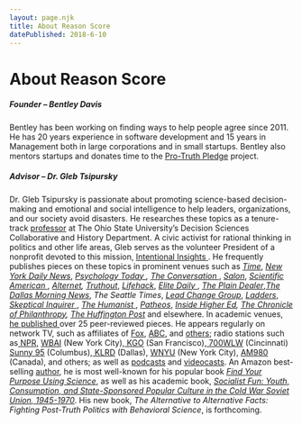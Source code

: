 ```yaml
---
layout: page.njk
title: About Reason Score
datePublished: 2018-6-10
---
```

<div class="content">
        <h1>About Reason Score</h1>
        <div class="card-deck">
            <div class="card">
                <amp-img class="card-img-top" src="/img/bentley.jpg" alt="Founder - Bentley davis" height="1024" width="1024" layout="responsive"></amp-img>
                <div class="card-body">
                    <h5 class="card-title">Founder – Bentley Davis</h5>
                    <p class="card-text">
                        Bentley has been working on finding ways to help people agree since 2011. He has 20 years experience in software development
                        and 15 years in Management both in large corporations and in small startups. Bentley also mentors
                        startups and donates time to the <a href="http://https//protruthpledge.org" target="_blank">Pro-Truth Pledge</a> project.
                    </p>
                </div>
            </div>
            <div class="card">
                <amp-img class="card-img-top" src="/img/gleb.jpg" alt="Founder - Bentley davis" height="972" width="972" layout="responsive"></amp-img>
                <div class="card-body">
                    <h5 class="card-title">Advisor – Dr. Gleb Tsipursky</h5>
                    <p class="card-text">
                            Dr. Gleb Tsipursky is passionate about promoting science-based decision-making
                            and emotional and social intelligence to help leaders, organizations, and our society avoid disasters. He researches
                            these topics as a tenure-track&nbsp;<a href="https://news.osu.edu/faculty-experts/n%E2%80%93z/tsipursky-gleb.html" target="_blank" rel="noopener" data-saferedirecturl="https://www.google.com/url?q=https://news.osu.edu/faculty-experts/n%25E2%2580%2593z/tsipursky-gleb.html&amp;source=gmail&amp;ust=1497812573189000&amp;usg=AFQjCNHPINp2jGPrInEMQ9Z0e9sk2XX9NQ">professor</a><span class="m_4592626998764862952gmail-apple-converted-space">&nbsp;</span>at The Ohio State University’s Decision Sciences
                            Collaborative and History Department. A civic activist for rational thinking in politics and other life areas, Gleb
                            serves as the volunteer President of a nonprofit devoted to this mission, <a href="http://intentionalinsights.org/" target="_blank" rel="noopener" data-saferedirecturl="https://www.google.com/url?q=http://intentionalinsights.org/&amp;source=gmail&amp;ust=1497812573189000&amp;usg=AFQjCNG1ks-wXHLPvtcKxsnOJgFSN0AVNw">Intentional
                                Insights
                            </a>.<span class="m_4592626998764862952gmail-apple-converted-space">&nbsp;</span>He frequently publishes pieces on
                            these topics in prominent venues such as <a href="http://time.com/author/gleb-tsipursky/" target="_blank" rel="noopener" data-saferedirecturl="https://www.google.com/url?q=http://time.com/author/gleb-tsipursky/&amp;source=gmail&amp;ust=1497812573189000&amp;usg=AFQjCNGZrsWQpcD4j0eUMCVVtz0u8wScPQ"><i>Time</i></a>,
                            <i><a href="http://www.nydailynews.com/authors?author=Gleb-Tsipursky" target="_blank" rel="noopener" data-saferedirecturl="https://www.google.com/url?q=http://www.nydailynews.com/authors?author%3DGleb-Tsipursky&amp;source=gmail&amp;ust=1497812573189000&amp;usg=AFQjCNH0mTp4TExrVZpGYsXvP8lIF2eCrA">New
                                    York Daily News</a></i>, <a href="https://www.psychologytoday.com/blog/intentional-insights" target="_blank" rel="noopener" data-saferedirecturl="https://www.google.com/url?q=https://www.psychologytoday.com/blog/intentional-insights&amp;source=gmail&amp;ust=1497812573189000&amp;usg=AFQjCNGiLX6xde-jwpL8ee52MuvhtD3yGw"><i>Psychology
                                    Today
                                </i></a><i>,</i> <a href="https://theconversation.com/profiles/gleb-tsipursky-284859" target="_blank" rel="noopener" data-saferedirecturl="https://www.google.com/url?q=https://theconversation.com/profiles/gleb-tsipursky-284859&amp;source=gmail&amp;ust=1497812573189000&amp;usg=AFQjCNGT4fR0Ga1smIKrZEjw8qQL33hNZQ"><i>The
                                    Conversation
                                </i></a>, <a href="http://www.salon.com/writer/gleb_tsipursky/" target="_blank" rel="noopener" data-saferedirecturl="https://www.google.com/url?q=http://www.salon.com/writer/gleb_tsipursky/&amp;source=gmail&amp;ust=1497812573189000&amp;usg=AFQjCNGBKwHE9UrUZj_WNTzrivlg3lAWVg"><i>Salon</i></a>,
                            <i><a href="https://www.scientificamerican.com/author/gleb-tsipursky/" target="_blank" rel="noopener" data-saferedirecturl="https://www.google.com/url?q=https://www.scientificamerican.com/author/gleb-tsipursky/&amp;source=gmail&amp;ust=1497812573189000&amp;usg=AFQjCNHhv5hj8hhgH1rj7LsH81gJiYbgSA">Scientific
                                    American
                                </a></i>, <a href="https://www.alternet.org/election-2016/get-donald-trump-out-my-brain-neuroscience-explains-why-hes-running-away-gop" target="_blank" rel="noopener" data-saferedirecturl="https://www.google.com/url?q=http://www.alternet.org/election-2016/get-donald-trump-out-my-brain-neuroscience-explains-why-hes-running-away-gop&amp;source=gmail&amp;ust=1497812573189000&amp;usg=AFQjCNHNThkOJ5-LIntAza984bDryj_dCg"><i>Alternet</i></a><i>,</i>
                            <a href="http://www.truth-out.org/author/itemlist/user/52757" target="_blank" rel="noopener" data-saferedirecturl="https://www.google.com/url?q=http://www.truth-out.org/author/itemlist/user/52757&amp;source=gmail&amp;ust=1497812573189000&amp;usg=AFQjCNGO_dwv0hQSsP_CLwG5bBAIQ-Gvxw"><i>Truthout</i></a>,
                            <a href="http://www.lifehack.org/author/gleb-tsipursky" target="_blank" rel="noopener" data-saferedirecturl="https://www.google.com/url?q=http://www.lifehack.org/author/gleb-tsipursky&amp;source=gmail&amp;ust=1497812573189000&amp;usg=AFQjCNHPR8hE-i6OVKwsqhITLXjbyIQD0g"><i>Lifehack</i></a>,
                            <a href="http://elitedaily.com/users/gtsipursky/" target="_blank" rel="noopener" data-saferedirecturl="https://www.google.com/url?q=http://elitedaily.com/users/gtsipursky/&amp;source=gmail&amp;ust=1497812573189000&amp;usg=AFQjCNEamMrhXJ5VjcEwjOgqlN838OpWSg"><i>Elite
                                    Daily
                                </i></a>, <a href="http://www.cleveland.com/opinion/index.ssf/2015/11/dont_play_into_terrorists_hand.html" target="_blank" rel="noopener" data-saferedirecturl="https://www.google.com/url?q=http://www.cleveland.com/opinion/index.ssf/2015/11/dont_play_into_terrorists_hand.html&amp;source=gmail&amp;ust=1497812573189000&amp;usg=AFQjCNGmCVpvrIeMzQa200EnA2FsCfYTNQ"><i>The
                                    Plain Dealer</i></a>,<a href="http://www.dallasnews.com/opinion/commentary/2016/10/24/trup-clinton-say-say" target="_blank" rel="noopener" data-saferedirecturl="https://www.google.com/url?q=http://www.dallasnews.com/opinion/commentary/2016/10/24/trup-clinton-say-say&amp;source=gmail&amp;ust=1497812573189000&amp;usg=AFQjCNHcHdHKaZB2OplUWBeiZ60HYDevJw"><i>The
                                    Dallas Morning News</i></a>, <i><a>The Seattle Times</a></i>, <a href="http://leadchangegroup.com/author/gleb-tsipursky/" target="_blank" rel="noopener" data-saferedirecturl="https://www.google.com/url?q=http://leadchangegroup.com/author/gleb-tsipursky/&amp;source=gmail&amp;ust=1497812573189000&amp;usg=AFQjCNFHwABqhhIvmSwpvD5dIgqqTfkHSw"><i>Lead
                                    Change Group</i></a>, <i><a href="https://www.theladders.com/p/18190/intuition-bias-hiring" target="_blank" rel="noopener" data-saferedirecturl="https://www.google.com/url?q=https://www.theladders.com/p/18190/intuition-bias-hiring&amp;source=gmail&amp;ust=1497812573189000&amp;usg=AFQjCNHR2AS2uHh7o0sBm7802hm1ULd6uA">Ladders</a></i>,
                            <a href="http://www.csicop.org/si/archive/category/volume_40.1" target="_blank" rel="noopener" data-saferedirecturl="https://www.google.com/url?q=http://www.csicop.org/si/archive/category/volume_40.1&amp;source=gmail&amp;ust=1497812573189000&amp;usg=AFQjCNGw3xX6xnPIJPRbe3X3b9ITzuyFQw"><i>Skeptical
                                    Inquirer
                                </i></a>, <i><a href="https://thehumanist.com/magazine/march-april-2017/features/towards-post-lies-future" target="_blank" rel="noopener" data-saferedirecturl="https://www.google.com/url?q=https://thehumanist.com/magazine/march-april-2017/features/towards-post-lies-future&amp;source=gmail&amp;ust=1497812573189000&amp;usg=AFQjCNHE5CMSt0vVDvn337FqD-nWZBIdrQ">The
                                    Humanist
                                </a></i>, <a href="http://www.patheos.com/blogs/secularspectrum/author/gtsipursky/" target="_blank" rel="noopener" data-saferedirecturl="https://www.google.com/url?q=http://www.patheos.com/blogs/secularspectrum/author/gtsipursky/&amp;source=gmail&amp;ust=1497812573189000&amp;usg=AFQjCNHFZVVEAceX1cqTQIr6ONQEvggaDA"><i>Patheos</i></a>,
                            <a href="https://www.insidehighered.com/advice/2015/05/08/challenges-teaching-mental-health-condition-essay" target="_blank" rel="noopener" data-saferedirecturl="https://www.google.com/url?q=https://www.insidehighered.com/advice/2015/05/08/challenges-teaching-mental-health-condition-essay&amp;source=gmail&amp;ust=1497812573189000&amp;usg=AFQjCNG9heM7qP21ru9E02D-cgSriNJuZQ"><i>Inside
                                    Higher Ed</i></a><i>, </i><a href="https://www.philanthropy.com/article/Opinion-Science-Shows/237890" target="_blank" rel="noopener" data-saferedirecturl="https://www.google.com/url?q=https://www.philanthropy.com/article/Opinion-Science-Shows/237890&amp;source=gmail&amp;ust=1497812573189000&amp;usg=AFQjCNESFWbC951hsb8ovofSBivqnpzd0Q"><i>The
                                    Chronicle of Philanthropy</i></a><i>, </i><a href="http://www.huffingtonpost.com/author/gleb-tsipursky" target="_blank" rel="noopener" data-saferedirecturl="https://www.google.com/url?q=http://www.huffingtonpost.com/author/gleb-tsipursky&amp;source=gmail&amp;ust=1497812573189000&amp;usg=AFQjCNG5NiaOSRjfCGfh4ADCGkzKkdnEUw"><i>The
                                    Huffington Post</i></a> and elsewhere. In academic venues, <a href="https://docs.google.com/document/d/1nJUeSzbRcaMqu5UYapxzO3hHl9EL23ksk4aNfOBARu4/edit?usp=sharing" target="_blank" rel="noopener" data-saferedirecturl="https://www.google.com/url?q=https://docs.google.com/document/d/1nJUeSzbRcaMqu5UYapxzO3hHl9EL23ksk4aNfOBARu4/edit?usp%3Dsharing&amp;source=gmail&amp;ust=1497812573189000&amp;usg=AFQjCNF5NObUSrASqnaM2ON3x0OqIG7VLQ">he
                                published
                            </a> over 25 peer-reviewed pieces. He appears regularly on network TV, such as affiliates of <a href="http://myfox28columbus.com/news/local/columbus-marchers-ask-for-truth-in-politics" target="_blank" rel="noopener" data-saferedirecturl="https://www.google.com/url?q=http://myfox28columbus.com/news/local/columbus-marchers-ask-for-truth-in-politics&amp;source=gmail&amp;ust=1497812573189000&amp;usg=AFQjCNEl1IX2uZtGhubn_kmArqmyM1DYqw">Fox</a>,
                            <a href="https://www.youtube.com/watch?v=bqM5aZOczcU" target="_blank" rel="noopener" data-saferedirecturl="https://www.google.com/url?q=https://www.youtube.com/watch?v%3DbqM5aZOczcU&amp;source=gmail&amp;ust=1497812573189000&amp;usg=AFQjCNHgb0ovFJWbd1hiO27CSWKGgpk4FA">ABC</a>,
                            and <a href="http://www.10tv.com/article/march-truth-rally-ohio-supreme-court-downtown-columbus" target="_blank" rel="noopener" data-saferedirecturl="https://www.google.com/url?q=http://www.10tv.com/article/march-truth-rally-ohio-supreme-court-downtown-columbus&amp;source=gmail&amp;ust=1497812573189000&amp;usg=AFQjCNHVw__Vl8VtmZ3pMmh8ZwWaAFp7rg">others</a>;
                            radio stations such as<a href="https://www.youtube.com/watch?v=BFjHBnorzFQ" target="_blank" rel="noopener" data-saferedirecturl="https://www.google.com/url?q=https://www.youtube.com/watch?v%3DBFjHBnorzFQ&amp;source=gmail&amp;ust=1497812573189000&amp;usg=AFQjCNHBIT_cw_wpD08Ox5s1xCBdbcyiuA">
                                NPR</a>, <a href="http://www.spreaker.com/user/gleb_tsipursky/mix_1" target="_blank" rel="noopener" data-saferedirecturl="https://www.google.com/url?q=http://www.spreaker.com/user/gleb_tsipursky/mix_1&amp;source=gmail&amp;ust=1497812573189000&amp;usg=AFQjCNFUKCi0NoCGxd7Vb9E4U75MVz6j3g">WBAI</a>
                            (New York City),<a href="https://www.youtube.com/watch?v=RNXw6ifqcNg" target="_blank" rel="noopener" data-saferedirecturl="https://www.google.com/url?q=https://www.youtube.com/watch?v%3DRNXw6ifqcNg&amp;source=gmail&amp;ust=1497812573189000&amp;usg=AFQjCNG_GCpJFsPfywO3BVphX97QAFRfFA">
                                KGO</a> (San Francisco),<a href="https://www.youtube.com/watch?v=jW1Mm8repWo" target="_blank" rel="noopener" data-saferedirecturl="https://www.google.com/url?q=https://www.youtube.com/watch?v%3DjW1Mm8repWo&amp;source=gmail&amp;ust=1497812573189000&amp;usg=AFQjCNEBNMtHO_rvWnMP_dZciMO096IEMw">
                                700WLW</a> (Cincinnati)<a href="https://www.youtube.com/watch?v=Ef98cFX9PLc" target="_blank" rel="noopener" data-saferedirecturl="https://www.google.com/url?q=https://www.youtube.com/watch?v%3DEf98cFX9PLc&amp;source=gmail&amp;ust=1497812573189000&amp;usg=AFQjCNGywVAn8lyk0zODfOQNH0xP8uSQoQ">
                                Sunny 95</a> (Columbus),<a href="https://www.youtube.com/watch?v=EutB0ERMyug" target="_blank" rel="noopener" data-saferedirecturl="https://www.google.com/url?q=https://www.youtube.com/watch?v%3DEutB0ERMyug&amp;source=gmail&amp;ust=1497812573189000&amp;usg=AFQjCNEHahiLihmz5SEkflcJaHa9ctTQtw">
                                KLRD</a> (Dallas), <a href="http://www.spreaker.com/user/gleb_tsipursky/the-psychology-of-trumps-rhetoric-interv" target="_blank" rel="noopener" data-saferedirecturl="https://www.google.com/url?q=http://www.spreaker.com/user/gleb_tsipursky/the-psychology-of-trumps-rhetoric-interv&amp;source=gmail&amp;ust=1497812573190000&amp;usg=AFQjCNFfw8JlBZEV9fo4GIXyBwXyagNAIg">WNYU</a>
                            (New York City), <a href="https://www.youtube.com/watch?v=pBQhHax4onQ" target="_blank" rel="noopener" data-saferedirecturl="https://www.google.com/url?q=https://www.youtube.com/watch?v%3DpBQhHax4onQ&amp;source=gmail&amp;ust=1497812573190000&amp;usg=AFQjCNFms8N5ALueGOO449ftIUkqrdACAw">AM980</a>
                            (Canada), and others; as well as <a href="http://presentmomentmindfulness.com/2016/04/episode-067-gleb-tsipursky-intentional-insights/" target="_blank" rel="noopener" data-saferedirecturl="https://www.google.com/url?q=http://presentmomentmindfulness.com/2016/04/episode-067-gleb-tsipursky-intentional-insights/&amp;source=gmail&amp;ust=1497812573190000&amp;usg=AFQjCNEBJIsrffjiGqUjIw8fMnGJhc5A6w">podcasts</a>
                            and <a href="https://www.youtube.com/watch?v=ISgqDOM_SfA" target="_blank" rel="noopener" data-saferedirecturl="https://www.google.com/url?q=https://www.youtube.com/watch?v%3DISgqDOM_SfA&amp;source=gmail&amp;ust=1497812573190000&amp;usg=AFQjCNECDx7jK-JDjrEXFv5KSozekC0aNg">videocasts</a>.
                            An Amazon best-selling <a href="https://smile.amazon.com/Gleb-Tsipursky/e/B00SF051VK/ref=dp_byline_cont_ebooks_1" target="_blank" rel="noopener" data-saferedirecturl="https://www.google.com/url?q=https://smile.amazon.com/Gleb-Tsipursky/e/B00SF051VK/ref%3Ddp_byline_cont_ebooks_1&amp;source=gmail&amp;ust=1497812573190000&amp;usg=AFQjCNEwZX3FpWaKIGj257cKDkm4w6H3-A">author</a>,
                            he is most well-known for his popular book <a href="http://intentionalinsights.org/book-find-your-purpose-using-science" target="_blank" rel="noopener" data-saferedirecturl="https://www.google.com/url?q=http://intentionalinsights.org/book-find-your-purpose-using-science&amp;source=gmail&amp;ust=1497812573190000&amp;usg=AFQjCNEPM9W8nODSG7nMxM11Ba4Tu2zkXA"><i>Find
                                    Your Purpose Using Science</i></a>, as well as his academic book, <i><a href="https://www.amazon.com/Socialist-Fun-Consumption-State-Sponsored-European/dp/0822963965" target="_blank" rel="noopener" data-saferedirecturl="https://www.google.com/url?q=https://www.amazon.com/Socialist-Fun-Consumption-State-Sponsored-European/dp/0822963965&amp;source=gmail&amp;ust=1497812573190000&amp;usg=AFQjCNHgTUK_-7UdZAxVP-Mcjg9iHtNx0A">Socialist
                                    Fun: Youth, Consumption, and State-Sponsored Popular Culture in the Cold War Soviet Union, 1945-1970</a></i>.
                            His new book, <i>The Alternative to Alternative Facts: Fighting Post-Truth Politics with Behavioral Science</i>,
                            is forthcoming.
                    </p>
                </div>
            </div>
        </div>


</div>